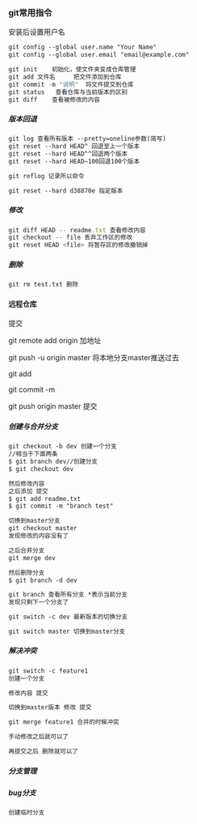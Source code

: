 ### git常用指令

安装后设置用户名

```txt
git config --global user.name "Your Name"
git config --global user.email "email@example.com"
```

```js
git init 	初始化，使文件夹变成仓库管理
git add 文件名 	把文件添加到仓库
git commit -m "说明" 	将文件提交到仓库
git status 	 查看仓库与当前版本的区别
git diff	查看被修改的内容

```

##### 版本回退

```txt
git log 查看所有版本 --pretty=oneline参数(简写)
git reset --hard HEAD^ 回退至上一个版本
git reset --hard HEAD^^回退两个版本
git reset --hard HEAD~100回退100个版本

git reflog 记录所以命令

git reset --hard d38870e 指定版本


```

##### 修改

```js
git diff HEAD -- readme.txt 查看修改内容
git checkout -- file 丢弃工作区的修改
git reset HEAD <file> 将暂存区的修改撤销掉

```

##### 删除

```txt
git rm test.txt 删除
```

#### 远程仓库

提交

 git remote add origin  加地址

 git push  -u  origin master 将本地分支master推送过去

git add 

git commit -m

 git push origin master  提交

##### 创建与合并分支

```txt
git checkout -b dev 创建一个分支
//相当于下面两条
$ git branch dev//创建分支
$ git checkout dev 

然后修改内容
之后添加 提交
$ git add readme.txt 
$ git commit -m "branch test"

切换到master分支
git checkout master
发现修改的内容没有了

之后合并分支
git merge dev

然后删除分支
$ git branch -d dev

git branch 查看所有分支 *表示当前分支
发现只剩下一个分支了

git switch -c dev 最新版本的切换分支

git switch master 切换到master分支
```

##### 解决冲突

```txt
git switch -c feature1
创建一个分支

修改内容 提交

切换到master版本 修改 提交

git merge feature1 合并的时候冲突

手动修改之后就可以了

再提交之后 删除就可以了

```

##### 分支管理

##### bug分支

```txt
创建临时分支

```











